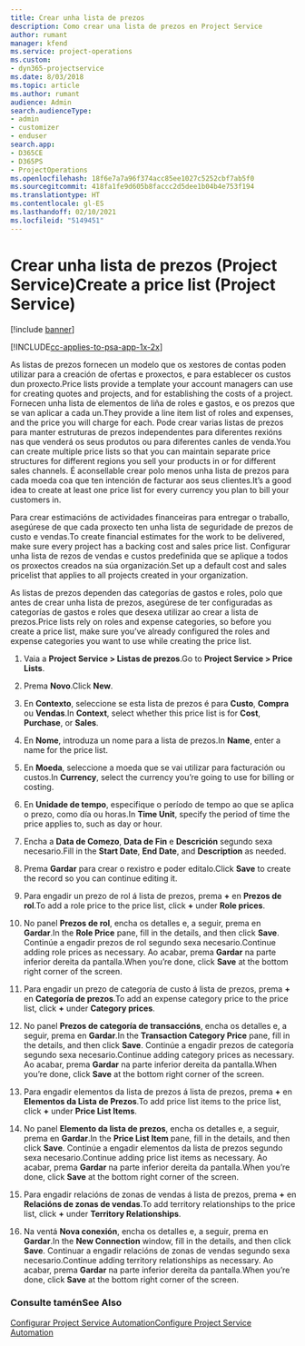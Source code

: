 ```yaml
---
title: Crear unha lista de prezos
description: Como crear una lista de prezos en Project Service
author: rumant
manager: kfend
ms.service: project-operations
ms.custom:
- dyn365-projectservice
ms.date: 8/03/2018
ms.topic: article
ms.author: rumant
audience: Admin
search.audienceType:
- admin
- customizer
- enduser
search.app:
- D365CE
- D365PS
- ProjectOperations
ms.openlocfilehash: 18f6e7a7a96f374acc85ee1027c5252cbf7ab5f0
ms.sourcegitcommit: 418fa1fe9d605b8faccc2d5dee1b04b4e753f194
ms.translationtype: HT
ms.contentlocale: gl-ES
ms.lasthandoff: 02/10/2021
ms.locfileid: "5149451"
---
```

# <a name="create-a-price-list-project-service"></a><span data-ttu-id="63e26-103">Crear unha lista de prezos (Project Service)</span><span class="sxs-lookup"><span data-stu-id="63e26-103">Create a price list (Project Service)</span></span>

[!include [banner](../includes/psa-now-project-operations.md)]

[!INCLUDE[cc-applies-to-psa-app-1x-2x](../includes/cc-applies-to-psa-app-1x-2x.md)]

<span data-ttu-id="63e26-104">As listas de prezos fornecen un modelo que os xestores de contas poden utilizar para a creación de ofertas e proxectos, e para establecer os custos dun proxecto.</span><span class="sxs-lookup"><span data-stu-id="63e26-104">Price lists provide a template your account managers can use for creating quotes and projects, and for establishing the costs of a project.</span></span> <span data-ttu-id="63e26-105">Fornecen unha lista de elementos de liña de roles e gastos, e os prezos que se van aplicar a cada un.</span><span class="sxs-lookup"><span data-stu-id="63e26-105">They provide a line item list of roles and expenses, and the price you will charge for each.</span></span> <span data-ttu-id="63e26-106">Pode crear varias listas de prezos para manter estruturas de prezos independentes para diferentes rexións nas que venderá os seus produtos ou para diferentes canles de venda.</span><span class="sxs-lookup"><span data-stu-id="63e26-106">You can create multiple price lists so that you can maintain separate price structures for different regions you sell your products in or for different sales channels.</span></span> <span data-ttu-id="63e26-107">É aconsellable crear polo menos unha lista de prezos para cada moeda coa que ten intención de facturar aos seus clientes.</span><span class="sxs-lookup"><span data-stu-id="63e26-107">It’s a good idea to create at least one price list for every currency you plan to bill your customers in.</span></span>  
  
<span data-ttu-id="63e26-108">Para crear estimacións de actividades financeiras para entregar o traballo, asegúrese de que cada proxecto ten unha lista de seguridade de prezos de custo e vendas.</span><span class="sxs-lookup"><span data-stu-id="63e26-108">To create financial estimates for the work to be delivered, make sure every project has a backing cost and sales price list.</span></span> <span data-ttu-id="63e26-109">Configurar unha lista de rezos de vendas e custos predefinida que se aplique a todos os proxectos creados na súa organización.</span><span class="sxs-lookup"><span data-stu-id="63e26-109">Set up a default cost and sales pricelist that applies to all projects created in your organization.</span></span>  
  
<span data-ttu-id="63e26-110">As listas de prezos dependen das categorías de gastos e roles, polo que antes de crear unha lista de prezos, asegúrese de ter configuradas as categorías de gastos e roles que desexa utilizar ao crear a lista de prezos.</span><span class="sxs-lookup"><span data-stu-id="63e26-110">Price lists rely on roles and expense categories, so before you create a price list, make sure you’ve already configured the roles and expense categories you want to use while creating the price list.</span></span>  
  
1.  <span data-ttu-id="63e26-111">Vaia a **Project Service > Listas de prezos**.</span><span class="sxs-lookup"><span data-stu-id="63e26-111">Go to **Project Service > Price Lists**.</span></span>  
  
2.  <span data-ttu-id="63e26-112">Prema **Novo**.</span><span class="sxs-lookup"><span data-stu-id="63e26-112">Click **New**.</span></span>  
  
3.  <span data-ttu-id="63e26-113">En **Contexto**, seleccione se esta lista de prezos é para **Custo**, **Compra** ou **Vendas**.</span><span class="sxs-lookup"><span data-stu-id="63e26-113">In **Context**, select whether this price list is for **Cost**, **Purchase**, or **Sales**.</span></span>  
  
4.  <span data-ttu-id="63e26-114">En **Nome**, introduza un nome para a lista de prezos.</span><span class="sxs-lookup"><span data-stu-id="63e26-114">In **Name**, enter a name for the price list.</span></span>  
  
5.  <span data-ttu-id="63e26-115">En **Moeda**, seleccione a moeda que se vai utilizar para facturación ou custos.</span><span class="sxs-lookup"><span data-stu-id="63e26-115">In **Currency**, select the currency you’re going to use for billing or costing.</span></span>  
  
6.  <span data-ttu-id="63e26-116">En **Unidade de tempo**, especifique o período de tempo ao que se aplica o prezo, como día ou horas.</span><span class="sxs-lookup"><span data-stu-id="63e26-116">In **Time Unit**, specify the period of time the price applies to, such as day or hour.</span></span>  
  
7.  <span data-ttu-id="63e26-117">Encha a **Data de Comezo**, **Data de Fin** e **Descrición** segundo sexa necesario.</span><span class="sxs-lookup"><span data-stu-id="63e26-117">Fill in the **Start Date**, **End Date**, and **Description** as needed.</span></span>  
  
8.  <span data-ttu-id="63e26-118">Prema **Gardar** para crear o rexistro e poder editalo.</span><span class="sxs-lookup"><span data-stu-id="63e26-118">Click **Save** to create the record so you can continue editing it.</span></span>  
  
9. <span data-ttu-id="63e26-119">Para engadir un prezo de rol á lista de prezos, prema **+** en **Prezos de rol**.</span><span class="sxs-lookup"><span data-stu-id="63e26-119">To add a role price to the price list, click **+** under **Role prices**.</span></span>  
  
10. <span data-ttu-id="63e26-120">No panel **Prezos de rol**, encha os detalles e, a seguir, prema en **Gardar**.</span><span class="sxs-lookup"><span data-stu-id="63e26-120">In the **Role Price** pane, fill in the details, and then click **Save**.</span></span> <span data-ttu-id="63e26-121">Continúe a engadir prezos de rol segundo sexa necesario.</span><span class="sxs-lookup"><span data-stu-id="63e26-121">Continue adding role prices as necessary.</span></span> <span data-ttu-id="63e26-122">Ao acabar, prema **Gardar** na parte inferior dereita da pantalla.</span><span class="sxs-lookup"><span data-stu-id="63e26-122">When you’re done, click **Save** at the bottom right corner of the screen.</span></span>  
  
11. <span data-ttu-id="63e26-123">Para engadir un prezo de categoría de custo á lista de prezos, prema **+** en **Categoría de prezos**.</span><span class="sxs-lookup"><span data-stu-id="63e26-123">To add an expense category price to the price list, click **+** under **Category prices**.</span></span>  
  
12. <span data-ttu-id="63e26-124">No panel **Prezos de categoría de transaccións**, encha os detalles e, a seguir, prema en **Gardar**.</span><span class="sxs-lookup"><span data-stu-id="63e26-124">In the **Transaction Category Price** pane, fill in the details, and then click **Save**.</span></span> <span data-ttu-id="63e26-125">Continúe a engadir prezos de categoría segundo sexa necesario.</span><span class="sxs-lookup"><span data-stu-id="63e26-125">Continue adding category prices as necessary.</span></span> <span data-ttu-id="63e26-126">Ao acabar, prema **Gardar** na parte inferior dereita da pantalla.</span><span class="sxs-lookup"><span data-stu-id="63e26-126">When you’re done, click **Save** at the bottom right corner of the screen.</span></span>  
  
13. <span data-ttu-id="63e26-127">Para engadir elementos da lista de prezos á lista de prezos, prema **+** en **Elementos da Lista de Prezos**.</span><span class="sxs-lookup"><span data-stu-id="63e26-127">To add price list items to the price list, click **+** under **Price List Items**.</span></span>  
  
14. <span data-ttu-id="63e26-128">No panel **Elemento da lista de prezos**, encha os detalles e, a seguir, prema en **Gardar**.</span><span class="sxs-lookup"><span data-stu-id="63e26-128">In the **Price List Item** pane, fill in the details, and then click **Save**.</span></span> <span data-ttu-id="63e26-129">Continúe a engadir elementos da lista de prezos segundo sexa necesario.</span><span class="sxs-lookup"><span data-stu-id="63e26-129">Continue adding price list items as necessary.</span></span> <span data-ttu-id="63e26-130">Ao acabar, prema **Gardar** na parte inferior dereita da pantalla.</span><span class="sxs-lookup"><span data-stu-id="63e26-130">When you’re done, click **Save** at the bottom right corner of the screen.</span></span>  
  
15. <span data-ttu-id="63e26-131">Para engadir relacións de zonas de vendas á lista de prezos, prema **+** en **Relacións de zonas de vendas**.</span><span class="sxs-lookup"><span data-stu-id="63e26-131">To add territory relationships to the price list, click **+** under **Territory Relationships**.</span></span>  
  
16. <span data-ttu-id="63e26-132">Na ventá **Nova conexión**, encha os detalles e, a seguir, prema en **Gardar**.</span><span class="sxs-lookup"><span data-stu-id="63e26-132">In the **New Connection** window, fill in the details, and then click **Save**.</span></span> <span data-ttu-id="63e26-133">Continuar a engadir relacións de zonas de vendas segundo sexa necesario.</span><span class="sxs-lookup"><span data-stu-id="63e26-133">Continue adding territory relationships as necessary.</span></span> <span data-ttu-id="63e26-134">Ao acabar, prema **Gardar** na parte inferior dereita da pantalla.</span><span class="sxs-lookup"><span data-stu-id="63e26-134">When you’re done, click **Save** at the bottom right corner of the screen.</span></span>  
  
### <a name="see-also"></a><span data-ttu-id="63e26-135">Consulte tamén</span><span class="sxs-lookup"><span data-stu-id="63e26-135">See Also</span></span>  
 [<span data-ttu-id="63e26-136">Configurar Project Service Automation</span><span class="sxs-lookup"><span data-stu-id="63e26-136">Configure Project Service Automation</span></span>](../psa/configure.md)
